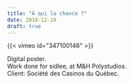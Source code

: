 ```yaml
---
title: "À qui la chance ?"
date: 2018-12-10
draft: true
---
```


{{< vimeo id="347100146" >}}

Digital poster.<br>
Work done for sidlee, at M&H Polystudios.<br>
Client: Société des Casinos du Québec.